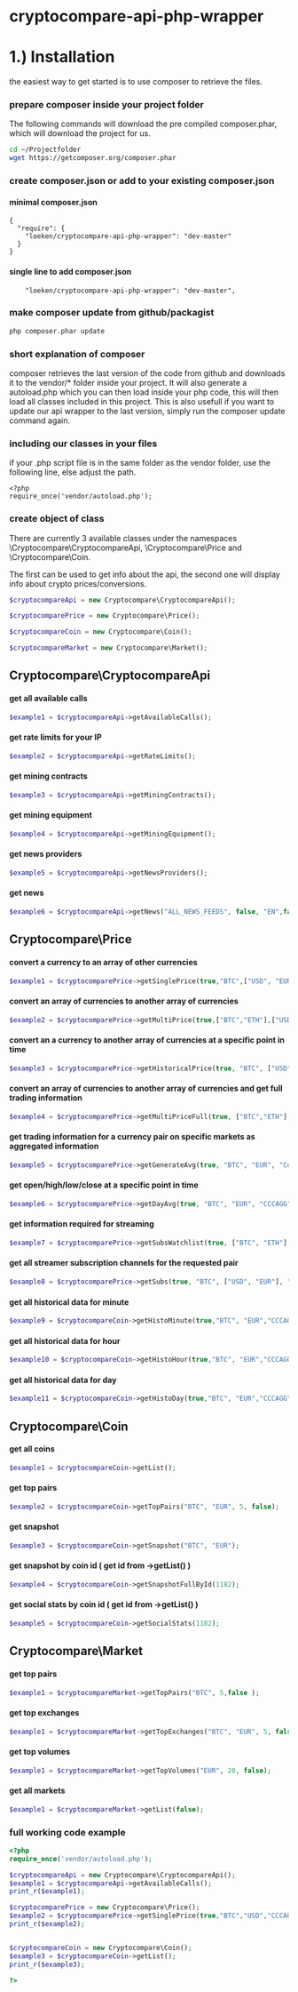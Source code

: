 # cryptocompare-api-php-wrapper

# 1.) Installation
the easiest way to get started is to use composer to retrieve the files.

### prepare composer inside your project folder
The following commands will download the pre compiled composer.phar, which will download the project for us.
```bash
cd ~/Projectfolder
wget https://getcomposer.org/composer.phar
```

### create composer.json or add to your existing composer.json
#### minimal composer.json
```composer
{
  "require": {
    "loeken/cryptocompare-api-php-wrapper": "dev-master"
  }
}
```
#### single line to add composer.json
```composer
    "loeken/cryptocompare-api-php-wrapper": "dev-master",
```
### make composer update from github/packagist
```bash
php composer.phar update
```

### short explanation of composer
composer retrieves the last version of the code from github and downloads it to the vendor/* folder inside your project. It will also generate a autoload.php which you can then load inside your php code, this will then load all classes included in this project. This is also usefull if you want to update our api wrapper to the last version, simply run the composer update command again.

### including our classes in your files
if your .php script file is in the same folder as the vendor folder, use the following line, else adjust the path.
```
<?php
require_once('vendor/autoload.php');
```
### create object of class
There are currently 3 available classes under the namespaces
\Cryptocompare\CryptocompareApi, \Cryptocompare\Price and \Cryptocompare\Coin.

The first can be used to get info about the api, the second one will display info about crypto prices/conversions.
```php
$cryptocompareApi = new Cryptocompare\CryptocompareApi();

$cryptocomparePrice = new Cryptocompare\Price();

$cryptocompareCoin = new Cryptocompare\Coin();

$cryptocompareMarket = new Cryptocompare\Market();
```

## Cryptocompare\CryptocompareApi
#### get all available calls
```php
$example1 = $cryptocompareApi->getAvailableCalls();
```
#### get rate limits for your IP
```php
$example2 = $cryptocompareApi->getRateLimits();
```
#### get mining contracts
```php
$example3 = $cryptocompareApi->getMiningContracts();
```
#### get mining equipment
```php
$example4 = $cryptocompareApi->getMiningEquipment();
```
#### get news providers
```php
$example5 = $cryptocompareApi->getNewsProviders();
```
#### get news
```php
$example6 = $cryptocompareApi->getNews("ALL_NEWS_FEEDS", false, "EN",false);
```


## Cryptocompare\Price
#### convert a currency to an array of other currencies
```php
$example1 = $cryptocomparePrice->getSinglePrice(true,"BTC",["USD", "EUR"],"CCCAGG",false);
```
#### convert an array of currencies to another array of currencies
```php
$example2 = $cryptocomparePrice->getMultiPrice(true,["BTC","ETH"],["USD","EUR","ETH"],"CCCAGG",false);
```
#### convert an a currency to another array of currencies at a specific point in time
```php
$example3 = $cryptocomparePrice->getHistoricalPrice(true, "BTC", ["USD","EUR"], 1507469305, "CCCAGG", false);
```
#### convert an array of currencies to another array of currencies and get full trading information
```php
$example4 = $cryptocomparePrice->getMultiPriceFull(true, ["BTC","ETH"], ["USD","EUR"],"CCCAGG", false);
```
#### get trading information for a currency pair on specific markets as aggregated information
```php
$example5 = $cryptocomparePrice->getGenerateAvg(true, "BTC", "EUR", "Coinbase,Kraken",false);
```
#### get open/high/low/close at a specific point in time
```php
$example6 = $cryptocomparePrice->getDayAvg(true, "BTC", "EUR", "CCCAGG", "HourVWAP", 0, 1487116800, false);
```
#### get information required for streaming
```php
$example7 = $cryptocomparePrice->getSubsWatchlist(true, ["BTC", "ETH"], "EUR", "CCCAGG",false);
```
#### get all streamer subscription channels for the requested pair
```php
$example8 = $cryptocomparePrice->getSubs(true, "BTC", ["USD", "EUR"], "CCCAGG", false);
```
#### get all historical data for minute
```php
$example9 = $cryptocompareCoin->getHistoMinute(true,"BTC", "EUR","CCCAGG", false, 1, 1440, NULL);
```
#### get all historical data for hour
```php
$example10 = $cryptocompareCoin->getHistoHour(true,"BTC", "EUR","CCCAGG", false, 1, 1440, NULL);
```
#### get all historical data for day
```php
$example11 = $cryptocompareCoin->getHistoDay(true,"BTC", "EUR","CCCAGG", false, 1, 1440, NULL);
```

## Cryptocompare\Coin
#### get all coins
```php
$example1 = $cryptocompareCoin->getList();
```
#### get top pairs
```php
$example2 = $cryptocompareCoin->getTopPairs("BTC", "EUR", 5, false);
```
#### get snapshot
```php
$example3 = $cryptocompareCoin->getSnapshot("BTC", "EUR");
```
#### get snapshot by coin id ( get id from ->getList() )
```php
$example4 = $cryptocompareCoin->getSnapshotFullById(1182);
```
#### get social stats by coin id ( get id from ->getList() )
```php
$example5 = $cryptocompareCoin->getSocialStats(1182);
```

## Cryptocompare\Market
#### get top pairs
```php
$example1 = $cryptocompareMarket->getTopPairs("BTC", 5,false );

```
#### get top exchanges
```php
$example1 = $cryptocompareMarket->getTopExchanges("BTC", "EUR", 5, false);

```
#### get top volumes
```php
$example1 = $cryptocompareMarket->getTopVolumes("EUR", 20, false);

```
#### get all markets
```php
$example1 = $cryptocompareMarket->getList(false);

```

### full working code example
```php
<?php
require_once('vendor/autoload.php');

$cryptocompareApi = new Cryptocompare\CryptocompareApi();
$example1 = $cryptocompareApi->getAvailableCalls();
print_r($example1);

$cryptocomparePrice = new Cryptocompare\Price();
$example2 = $cryptocomparePrice->getSinglePrice(true,"BTC","USD","CCCAGG",false);
print_r($example2);


$cryptocompareCoin = new Cryptocompare\Coin();
$example3 = $cryptocompareCoin->getList();
print_r($example3);

?>